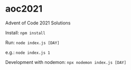 # aoc2021

Advent of Code 2021 Solutions

Install: `npm install`

Run: `node index.js [DAY]`

e.g.: `node index.js 1`

Development with nodemon: `npx nodemon index.js [DAY]`
